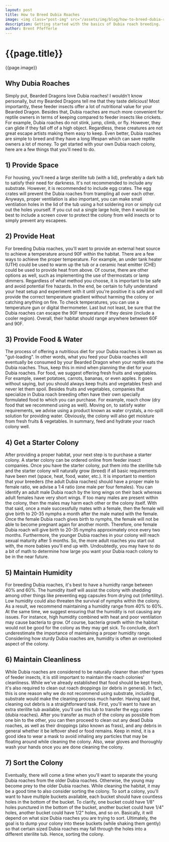 ```yaml
---
layout: post
title: How to Breed Dubia Roaches
image: <img class="post-img" src="/assets/img/blog/how-to-breed-dubia-roaches.JPG" alt="Picture of a Dubia roach.">
description: Getting started with the basics of Dubia roach breeding.
author: Brent Pfefferle
---
```


<!--Show More-->

# {{page.title}}
{{page.image}}

<!-- <div class="fb-share-button" data-href="https://beardeddragonowners.com/2021/11/17/how-to-breed-dubia-roaches.html" data-layout="button_count" data-size="large"><a target="_blank" href="https://www.facebook.com/sharer/sharer.php?u=https%3A%2F%2Fbeardeddragonowners.com%2F2021%2F11%2F17%2Fhow-to-breed-dubia-roaches.html&amp;src=sdkpreparse" class="fb-xfbml-parse-ignore">Share</a></div> -->

## Why Dubia Roaches

Simply put, Bearded Dragons love Dubia roaches! I wouldn't know personally, but 
my Bearded Dragons tell me that they taste delicious! Most importantly, these feeder 
insects offer a lot of nutritional value for your Bearded Dragon. Besides that, 
Dubia roaches are much more convenient for reptile owners in terms 
of keeping compared to feeder insects like crickets. For example, Dubia roaches 
do not stink, jump, climb, or fly. However, they can glide if they fall off of a high 
object. Regardless, these creatures are not great escape artists making them easy 
to keep. Even better, Dubia roaches are simple to breed and they have a long 
lifespan which can save reptile owners a lot of money. To get started with 
your own Dubia roach colony, here are a few things that you'll need to do.

## 1) Provide Space

For housing, you'll need a large sterilite tub (with a lid), preferably a dark 
tub to satisfy their need for darkness. It's not recommended to include any 
substrate. However, it is recommended to include egg crates. The egg crates will 
prevent the Dubia roaches from trampling all over each other. Anyways, proper 
ventilation is also important, you can make small ventilation holes in the lid of 
the tub using a hot soldering iron or simply cut out the holes yourself. If you cut 
out a single large hole, then it would be best to include a screen cover to protect 
the colony from wild insects or to simply prevent any escapees.

## 2) Provide Heat

For breeding Dubia roaches, you'll want to provide an external heat 
source to achieve a temperature around 90F within the habitat. There 
are a few ways to achieve the proper temperature. For example, an under 
tank heater (UTH) could be used to warm up the tub or a ceramic heat 
emitter (CHE) could be used to provide heat from above. Of course, there 
are other options as well, such as implementing the use of thermostats or 
lamp dimmers. Regardless of what method you choose, it is important to be safe 
and avoid potential fire hazards. In the end, be certain to fully understand your 
heat setup and experiment with it until you're positive it is safe and will provide 
the correct temperature gradient without harming the colony or catching anything on 
fire. To check temperatures, you can use a temperature gun or digital thermometer. 
Last but not least, be sure that the Dubia roaches can escape the 90F temperature 
if they desire (include a cooler region). Overall, their habitat should range 
anywhere between 60F and 90F.

## 3) Provide Food & Water

The process of offering a nutritious diet for your Dubia roaches is known as "gut-loading". 
In other words, what you feed your Dubia roaches will eventually be consumed by your Bearded 
Dragon when your reptile eats the Dubia roaches. Thus, keep this in mind when planning the 
diet for your Dubia roaches. For food, we suggest offering fresh fruits and vegetables. For 
example, sweet potatoes, carrots, bananas, or even apples. It goes without saying, but you 
should always keep fruits and vegetables fresh and never let them spoil. Besides fruits and 
vegetables, companies that specialize in Dubia roach breeding often have their own specially 
formulated food to which you can purchase. For example, roach chow (dry food that we recommend 
using as well). Moving on, to satisfy water requirements, we advise using a product known as 
water crystals, a no-spill solution for providing water. Obviously, the colony will also get 
moisture from fresh fruits & vegetables. In summary, feed and hydrate your roach colony well. 

## 4) Get a Starter Colony

After providing a proper habitat, your next step is to purchase a starter colony. A starter 
colony can be ordered online from feeder insect companies. Once you have the starter colony, 
put them into the sterilite tub and the starter colony will naturally grow (breed) if 
all basic requirements have been met (space, heat, food, water, etc.). It is important to 
mention that your breeders (the adult Dubia roaches) should have a proper male to female 
ratio, we advise a 1:4 ratio (one male per four females). You can identify an adult male Dubia 
roach by the long wings on their back whereas adult females have very short wings. If too many males 
are present within the colony, then the males may harm each other or the colony itself. With that 
said, once a male successfully mates with a female, then the female will give birth to 
20-35 nymphs a month after the male mated with the female. Once the female Dubia roach gives birth 
to nymphs, the female will not be able to become pregnant again for another month. Therefore, one female 
Dubia roach will give birth to 20-35 nymphs approximately once every two months. Furthermore, the younger 
Dubia roaches in your colony will reach sexual maturity after 5 months.  So, the more adult roaches you start out with, the more babies you'll end up with. Undoubtedly, you may have to do a bit of math to 
determine how large you want your Dubia roach colony to be in the near future. 

## 5) Maintain Humidity

For breeding Dubia roaches, it's best to have a humidty range between 40% and 
60%. The humidity itself will assist the colony with shedding among other things 
like preventing egg capsules from drying out (infertility). Low humidity 
could also threaten the survival of nymphs within the colony. As a result, we recommend 
maintaining a humidity range from 40% to 60%. At the same time, we suggest 
ensuring that the humidity is not causing any issues. For instance, high humidity 
combined with heat and poor ventilation may cause bacteria to grow. Of course, bacteria 
growth within the habitat would not be good for the colony as they may get sick. 
To conclude, don't underestimate the importance of maintaining a proper humidity 
range. Considering how sturdy Dubia roaches are, humidity is often an overlooked 
aspect of the colony.

## 6) Maintain Cleanliness

While Dubia roaches are considered to be naturally cleaner than other types of 
feeder insects, it is still important to maintain the roach colonies' cleanliness. 
While we've already established that food should be kept fresh, it's also required 
to clean out roach droppings (or debris in general). In fact, this is one reason 
why we do not recommend using substrate, including substrate would make the cleaning 
process much harder. Having said that, cleaning out debris is a straightforward 
task. First, you'll want to have an extra sterilite tub available, you'll use this 
tub to transfer the egg crates (dubia roaches). After you transfer as much of the 
colony as possible from one bin to the other, you can then proceed to clean out 
any dead Dubia roaches, as well as their droppings (also known as frass), and 
any debris in general whether it be leftover shed or food remains. Keep in mind, 
it is a good idea to wear a mask to avoid inhaling any particles that may be 
floating around while cleaning the colony. Also, wear gloves and thoroughly wash 
your hands once you are done cleaning the colony.

## 7) Sort the Colony

Eventually, there will come a time when you'll want to separate the young 
Dubia roaches from the older Dubia roaches. Otherwise, the young may become 
prey to the older Dubia roaches. While cleaning the habitat, it may be a 
good time to also consider sorting the colony. To sort a colony, you'll 
want to have multiple buckets available, each bucket should have countless holes 
in the bottom of the bucket. To clarify, one bucket could have 1/8" holes punctured 
in the bottom of the bucket, another bucket could have 1/4" holes, another bucket 
could have 1/2" holes, and so on. Basically, it will depend on what 
size Dubia roaches you are trying to sort. Ultimately, the goal is to dump your colony 
into these buckets (while shaking them gently) so that certain sized Dubia roaches may 
fall through the holes into a different sterilite tub. Hence, sorting the colony.

